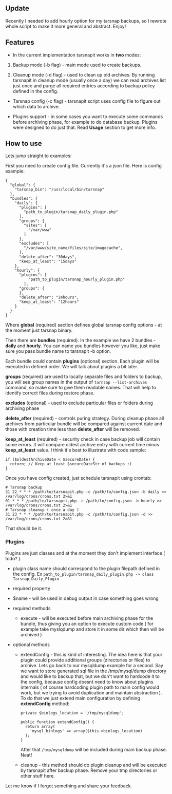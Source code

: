 ## Update 

Recently I needed to add hourly option for my tarsnap backups, so I rewrote whole script to make it more general and abstract. Enjoy!

## Features

* In the current implementation tarsnapit works in **two** modes:

1. Backup mode (-b flag) - main mode used to create backups.

2. Cleanup mode (-d flag) - used to clean up old archives. By running tarsnapit in cleanup mode (usually once a day) we can read archives list just once and purge all required entries according to backup policy defined in the config.

* Tarsnap config (-c flag) - tarsnapit script uses config file to figure out which data to archive.

* Plugins support - in some cases you want to execute some commands before archiving phase, for example to do database backup. Plugins were designed to do just that. Read **Usage** section to get more info.

## How to use

Lets jump straight to examples:

First you need to create config file. Currently it's a json file. Here is config example:

    {
      "global": {
        "tarsnap_bin": "/usr/local/bin/tarsnap"
      },
      "bundles": {
        "daily": {
          "plugins": [
            "path_to_plugin/tarsnap_daily_plugin.php"
          ],  
          "groups": {
            "sites": [
              "/var/www"
            ]   
          },  
          "excludes": [
            "/var/www/site_name/files/site/imagecache",
          ],  
          "delete_after": "30days",
          "keep_at_least": "15days" 
        },  
        "hourly": {
          "plugins": [
              "path_to_plugin/tarsnap_hourly_plugin.php"
            ],  
          "groups": {
          },  
          "delete_after": "24hours",
          "keep_at_least": "12hours" 
        }   
      }
    }

Where **global** (required) section defines global tarsnap config options - at the moment just tarsnap binary.

Then there are **bundles** (required). In the example we have 2 bundles - **daily** and **hourly**. You can name you bundles however you like, just make sure you pass bundle name to tarsnapit -b option.

Each bundle could contain **plugins** (optional) section. Each plugin will be executed in defined order. We will talk about plugins a bit later.

**groups** (required) are used to locally separate files and folders to backup, you will see group names in the output of `tarnsap --list-archives` command, so make sure to give them readable names. That will help to identify correct files during restore phase.

**excludes** (optional) - used to exclude particular files or folders during archiving phase

**delete_after** (required) - controls puring strategy. During cleanup phase all archives from particular bundle will be compared against current date and those with creation time less than **delete_after** will be removed.

**keep_at_least** (required) - security check in case backup job will contain some errors. It will compare oldest archive entry with current time minus **keep_at_least** value. I think it's best to illustrate with code sample:

    if ($oldestArchiveDate < $secureDate) {
      return; // Keep at least $secureDateStr of backups :)
    }

Once you have config created, just schedule tarsnapit using crontab:

    # Tarsnap backup
    31 22 * * * /path/to/tarsnapit.php -c /path/to/config.json -b daily >> /var/log/crons/crons.txt 2>&1
    01 * * * /path/to/tarsnapit.php -c /path/to/config.json -b hourly >> /var/log/crons/crons.txt 2>&1
    # Tarsnap cleanup ( once a day )
    31 23 * * * /path/to/tarsnapit.php -c /path/to/config.json -d >> /var/log/crons/crons.txt 2>&1

That should be it.

### Plugins

Plugins are just classes and at the moment they don't implement interface ( todo? ).

* plugin class name should correspond to the plugin filepath defined in the config. Ex `path_to_plugin/tarsnap_daily_plugin.php -> class Tarsnap_Daily_Plugin`

* required property 
 * $name - will be used in debug output in case something goes wrong

* required methods
  * execute - will be executed before main archiving phase for the bundle, thus giving you an option to execute custom code ( for example take myslqdump and store it in some dir which then will be archived )

* optional methods
  * extendConfig - this is kind of interesting. The idea here is that your plugin could provide additional groups (directories or files) to archive. Lets go back to our mysqldump example for a second. Say we want to store generated sql file in the /tmp/mysql/dump directory and would like to backup that, but we don't want to hardcode it to the config, because config doesnt need to know about plugins internals ( of course hardcoding plugin path to main config would work, but we trying to avoid duplication and maintain abstraction ). To do that we just extend main configuration by defining **extendConfig** method:

        private $binlogs_location = '/tmp/mysqldump';

        public function extendConfig() {
          return array(
            'mysql_binlogs' => array($this->binlogs_location)
          );  
        }

    After that `/tmp/mysqldump` will be included during main backup phase. Neat!
  * cleanup - this method should do plugin cleanup and will be executed by tarsnapit after backup phase. Remove your tmp directories or other stuff here.

Let me know if I forgot something and share your feedback.
